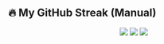 ## 🔥 My GitHub Streak (Manual)

<p align="center">
  <img src="https://img.shields.io/badge/Current%20Streak-100%20days-brightgreen?style=for-the-badge" />
  <img src="https://img.shields.io/badge/Longest%20Streak-100%20days-blue?style=for-the-badge" />
  <img src="https://img.shields.io/badge/Last%20Updated-30--09--2025-orange?style=for-the-badge" />
</p>
